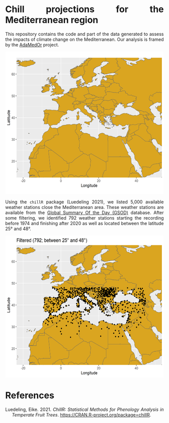 
<!-- Justify text. -->

<style> body {text-align: justify} </style>

# Chill projections for the Mediterranean region

This repository contains the code and part of the data generated to
assess the impacts of climate change on the Mediterranean. Our analysis
is framed by the [AdaMedOr](https://twitter.com/AdaMedOr1) project.

<center>

<a><img src='figures/mediterranean.png' height="450" /></a>

</center>

Using the `chillR` package (Luedeling 2021), we listed 5,000 available
weather stations close the Mediterranean area. These weather stations
are available from the [Global Summary Of the Day
(GSOD)](https://data.noaa.gov/dataset/dataset/global-surface-summary-of-the-day-gsod)
database. After some filtering, we identified 792 weather stations
starting the recording before 1974 and finishing after 2020 as well as
located between the latitude 25° and 48°.

<center>

<a><img src='figures/available_WS_filtered_latitude_v2.png' align="center" height="450" /></a>

</center>

# References

<div id="refs" class="references hanging-indent">

<div id="ref-R-chillR">

Luedeling, Eike. 2021. *ChillR: Statistical Methods for Phenology
Analysis in Temperate Fruit Trees*.
<https://CRAN.R-project.org/package=chillR>.

</div>

</div>
